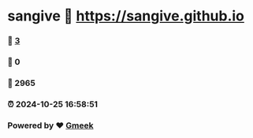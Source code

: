 # sangive :link: https://sangive.github.io 
### :page_facing_up: [3](https://sangive.github.io/tag.html) 
### :speech_balloon: 0 
### :hibiscus: 2965 
### :alarm_clock: 2024-10-25 16:58:51 
### Powered by :heart: [Gmeek](https://github.com/Meekdai/Gmeek)
